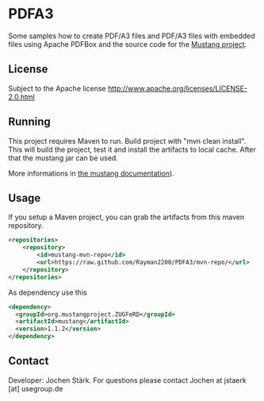 PDFA3
=====

Some samples how to create PDF/A3 files and PDF/A3 files with embedded files using Apache PDFBox and
the source code for the [Mustang project](http://www.mustangproject.org/).

License
-----

Subject to the Apache license http://www.apache.org/licenses/LICENSE-2.0.html

Running
-----

This project requires Maven to run. Build project with "mvn clean install". This will build the project, test it and install the artifacts to local cache. After that the mustang jar can be used.

More informations in [the mustang documentation](https://github.com/Rayman2200/PDFA3/blob/master/mustang/doc/ZugferdDev.en.pdf?raw=true)).

Usage
-----

If you setup a Maven project, you can grab the artifacts from this maven repository.
 

```xml
<repositories>
    <repository>
        <id>mustang-mvn-repo</id>
        <url>https://raw.github.com/Rayman2200/PDFA3/mvn-repo/</url>
    </repository>
</repositories>
```

As dependency use this

```xml
<dependency>
  <groupId>org.mustangproject.ZUGFeRD</groupId>
  <artifactId>mustang</artifactId>
  <version>1.1.2</version>
</dependency>
```

Contact
-----

Developer: Jochen Stärk. For questions please contact Jochen at jstaerk [at] usegroup.de 

